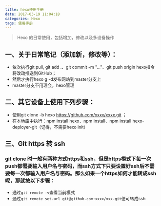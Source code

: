 ```yaml
---
title: hexo使用手册
date: 2017-03-19 11:04:18
categories: Hexo
tags: 使用手册
---
```


> Hexo 的日常使用，包括增加，修改以及多设备操作

<!--More-->

## 一、关于日常笔记（添加新，修改等）：
+ 依次执行git pull, git add .、git commit -m "..."、git push origin hexo指令将改动推送到GitHub；
+ 然后才执行hexo g -d发布网站到master分支上 
+ master分支不用理会，hexo管理   

## 二、其它设备上使用下列步骤：
+ 使用git clone -b hexo https://github.com/xxxx/xxxx.git ；
+ 在本地库中执行：npm install hexo、npm install、npm install hexo-deployer-git（记得，不需要hexo init）

## 三、Git https 转 ssh
### git clone 时一般有两种方式https和ssh，但是https模式下每一次push都需要输入用户名与密码，而ssh方式下只要设置好ssh后不需要每一次都输入用户名与密码。那么如果一个https如何才能转成ssh呢，那就按以下步骤：    
+ 通过`git remote -v`查看当前模式
+ 通过`git remote set-url git@github.com:xxxx/xxx.git`便可转成ssh